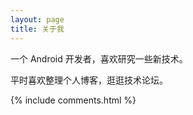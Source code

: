 ```yaml
---
layout: page
title: 关于我 
---
```


一个 Android 开发者，喜欢研究一些新技术。
<p>
平时喜欢整理个人博客，逛逛技术论坛。

<p> 

<p> 

<p> 


{% include comments.html %}

